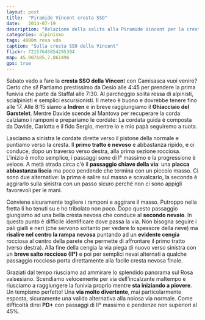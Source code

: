 ```yaml
---
layout: post
title:  "Piramide Vincent cresta SSO"
date:   2014-07-19
description: "Relazione della salita alla Piramide Vincent per la cresta SSO dal Rifugio Mantova"
categories: alpinismo
tags: 4000m rosa vda
caption: "Sulla cresta SSO della Vincent"
flickr: 72157645854295394
map: 45.907685,7.861496
gps: true
---
```


Sabato vado a fare la **cresta SSO della Vincen**t con Camisasca vuoi venire? Certo che si! Partiamo prestissimo da Desio alle 4:45 per prendere la prima funivia che parte da Staffal alle 7:30. Al parcheggio solita ressa di alpinisti, scialpinisti e semplici escursionisti. Il meteo è buono e dovrebbe tenere fino alle 17. Alle 8:15 siamo a **Indren** e in breve raggiungiamo il **Ghiacciaio del Garstelet**. Mentre Davide scende al Mantova per recuperare la corda calziamo i ramponi e prepariamo le cordate: La cordata guida è composta da Davide, Carlotta e il fido Sergio, mentre io e mio papà seguiremo a ruota.

Lasciamo a sinistra le cordate dirette verso il pistone della normale e puntiamo verso la cresta. Il **primo tratto è nevoso** e abbastanza ripido, e ci conduce, dopo un traverso verso destra, alla prima sezione rocciosa. L'inizio è molto semplice, i passaggi sono di I° massimo e la progressione è veloce. A metà strada circa c'è il **passaggio chiave della via**: una **placca abbastanza liscia** ma poco pendende che termina con un piccolo masso. Ci sono due alternative: la prima è salire sul masso e scavalcarlo, la seconda è aggirarlo sulla sinistra con un passo sicuro perchè non ci sono appigli favorevoli per le mani.

Conviene sicuramente togliere i ramponi e aggirare il masso. Putroppo nella fretta li ho tenuti su e ho tribolato non poco. Dopo questo passaggio giungiamo ad una bella cresta nevosa che conduce al **secondo nevaio**. In questo punto è difficile identificare dove passa la via. Non bisogna seguire i pali gialli e neri (che servono soltanto per vedere lo spessore della neve) ma **risalire nel centro la rampa nevosa** puntando ad un **evidente cengia** rocciosa al centro della parete che permette di affrontare il primo tratto (verso destra). Alla fine della cengia la via piega di nuovo verso sinistra con un **breve salto roccioso (II°)** e poi per semplici nevai alternati a qualche passaggio roccioso porta direttamente alla facile cresta nevosa finale.

Graziati dal tempo riusciamo ad ammirare lo splendido panorama sul Rosa valsesiano. Scendiamo velocemente per via dell'incalzante maltempo e riusciamo a raggiungere la funivia proprio mentre **sta iniziando a piovere**. Un tempismo perfetto!
Una **via molto divertente**, mai particolarmente esposta, sicuramente una valida alternativa alla noiosa via normale. Come difficoltà direi **PD+** con passaggi di II° massimo e pendenze non superiori al 45%.


  